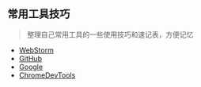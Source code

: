 ## 常用工具技巧
> 整理自己常用工具的一些使用技巧和速记表，方便记忆

* [WebStorm](https://github.com/wangkaiwd/WebStorm-Skills/blob/master/WebStorm.md)
* [GitHub](https://github.com/wangkaiwd/WebStorm-Skills/blob/master/GitHubSearch.md)
* [Google](https://github.com/wangkaiwd/WebStorm-Skills/blob/master/GoogleSearch.md)
* [ChromeDevTools](https://github.com/wangkaiwd/common-use-tools-skills/blob/master/ChromeDevTools.md)
